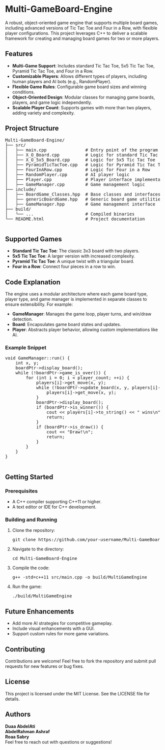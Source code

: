 <!DOCTYPE html>
<html lang="en">
<head>
    <meta charset="UTF-8">
    <meta name="viewport" content="width=device-width, initial-scale=1.0">
</head>
<body>
    <h1>Multi-GameBoard-Engine</h1>
    <p>
        A robust, object-oriented game engine that supports multiple board games, including 
        advanced versions of Tic Tac Toe and Four in a Row, with flexible player configurations. 
        This project leverages C++ to deliver a scalable framework for creating and managing board games 
        for two or more players.
    </p>
    <h2>Features</h2>
    <ul>
        <li><strong>Multi-Game Support</strong>: Includes standard Tic Tac Toe, 5x5 Tic Tac Toe, 
            Pyramid Tic Tac Toe, and Four in a Row.</li>
        <li><strong>Customizable Players</strong>: Allows different types of players, including 
            human players and AI bots (e.g., RandomPlayer).</li>
        <li><strong>Flexible Game Rules</strong>: Configurable game board sizes and winning conditions.</li>
        <li><strong>Object-Oriented Design</strong>: Modular classes for managing game boards, players, 
            and game logic independently.</li>
        <li><strong>Scalable Player Count</strong>: Supports games with more than two players, adding variety and complexity.</li>
    </ul>
    <h2>Project Structure</h2>
    <pre>
Multi-GameBoard-Engine/
├── src/
│   ├── main.cpp               # Entry point of the program
│   ├── X_O_Board.cpp          # Logic for standard Tic Tac Toe
│   ├── X_O_5x5_Board.cpp      # Logic for 5x5 Tic Tac Toe
│   ├── PyramidTicTacToe.cpp   # Logic for Pyramid Tic Tac Toe
│   ├── FourInARow.cpp         # Logic for Four in a Row
│   ├── RandomPlayer.cpp       # AI player logic
│   ├── Player.cpp             # Player interface implementation
│   ├── GameManager.cpp        # Game management logic
├── include/
│   ├── BoardGame_Classes.hpp  # Base classes and interfaces
│   ├── genericBoardGame.hpp   # Generic board game utilities
│   ├── GameManager.hpp        # Game management interface
├── build/
│   └── ...                    # Compiled binaries
└── README.html                # Project documentation
    </pre>
    <h2>Supported Games</h2>
    <ul>
        <li><strong>Standard Tic Tac Toe</strong>: The classic 3x3 board with two players.</li>
        <li><strong>5x5 Tic Tac Toe</strong>: A larger version with increased complexity.</li>
        <li><strong>Pyramid Tic Tac Toe</strong>: A unique twist with a triangular board.</li>
        <li><strong>Four in a Row</strong>: Connect four pieces in a row to win.</li>
    </ul>
    <h2>Code Explanation</h2>
    <p>
        The engine uses a modular architecture where each game board type, player type, 
        and game manager is implemented in separate classes to ensure extensibility. 
        For example:
    </p>
    <ul>
        <li><strong>GameManager</strong>: Manages the game loop, player turns, and win/draw detection.</li>
        <li><strong>Board</strong>: Encapsulates game board states and updates.</li>
        <li><strong>Player</strong>: Abstracts player behavior, allowing custom implementations like AI.</li>
    </ul>
    <h3>Example Snippet</h3>
    <pre>
void GameManager::run() {
    int x, y;
    boardPtr->display_board();
    while (!boardPtr->game_is_over()) {
        for (int i = 0; i < player_count; ++i) {
            players[i]->get_move(x, y);
            while (!boardPtr->update_board(x, y, players[i]->get_symbol())) {
                players[i]->get_move(x, y);
            }
            boardPtr->display_board();
            if (boardPtr->is_winner()) {
                cout << players[i]->to_string() << " wins\n";
                return;
            }
            if (boardPtr->is_draw()) {
                cout << "Draw!\n";
                return;
            }
        }
    }
}
    </pre>
    <h2>Getting Started</h2>
    <h3>Prerequisites</h3>
    <ul>
        <li>A C++ compiler supporting C++11 or higher.</li>
        <li>A text editor or IDE for C++ development.</li>
    </ul>
    <h3>Building and Running</h3>
    <ol>
        <li>Clone the repository:
            <pre>git clone https://github.com/your-username/Multi-GameBoard-Engine.git</pre>
        </li>
        <li>Navigate to the directory:
            <pre>cd Multi-GameBoard-Engine</pre>
        </li>
        <li>Compile the code:
            <pre>g++ -std=c++11 src/main.cpp -o build/MultiGameEngine</pre>
        </li>
        <li>Run the game:
            <pre>./build/MultiGameEngine</pre>
        </li>
    </ol>
    <h2>Future Enhancements</h2>
    <ul>
        <li>Add more AI strategies for competitive gameplay.</li>
        <li>Include visual enhancements with a GUI.</li>
        <li>Support custom rules for more game variations.</li>
    </ul>
    <h2>Contributing</h2>
    <p>
        Contributions are welcome! Feel free to fork the repository and submit pull requests 
        for new features or bug fixes.
    </p>
    <h2>License</h2>
    <p>
        This project is licensed under the MIT License. See the LICENSE file for details.
    </p>
    <h2>Authors</h2>
    <p>
        <strong>Duaa AbdelAti</strong><br>
        <strong>AbdelRahman Ashraf</strong><br>
        <strong>Roaa Sabry</strong><br>
        Feel free to reach out with questions or suggestions!
    </p>
</body>
</html>
